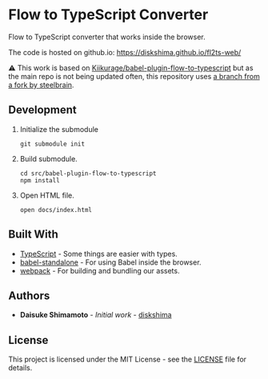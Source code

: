 # Flow to TypeScript Converter

Flow to TypeScript converter that works inside the browser.

The code is hosted on github.io: https://diskshima.github.io/fl2ts-web/

:warning: This work is based on [Kiikurage/babel-plugin-flow-to-typescript](https://github.com/Kiikurage/babel-plugin-flow-to-typescript/) but as the main repo is not being updated often, this repository uses [a branch from a fork by steelbrain](https://github.com/steelbrain/babel-plugin-flow-to-typescript/tree/upstream-attempt).

## Development

1. Initialize the submodule
    ```
    git submodule init
    ```
1. Build submodule.
    ```
    cd src/babel-plugin-flow-to-typescript
    npm install
    ```
1. Open HTML file.
    ```
    open docs/index.html
    ```

## Built With

* [TypeScript](https://www.typescriptlang.org/) - Some things are easier with types.
* [babel-standalone](https://babeljs.io/docs/en/next/babel-standalone.html) - For using Babel inside the browser.
* [webpack](https://webpack.js.org/) - For building and bundling our assets.

## Authors

* **Daisuke Shimamoto** - *Initial work* - [diskshima](https://github.com/diskshima)

## License

This project is licensed under the MIT License - see the [LICENSE](LICENSE) file for details.
